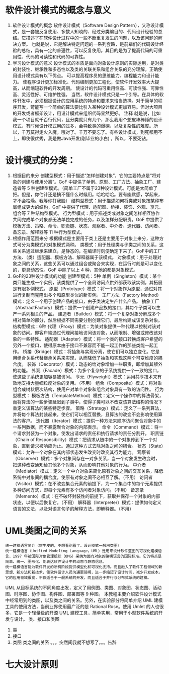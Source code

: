 # 软件设计模式的概念与意义
1. 软件设计模式的概念
    软件设计模式（Software Design Pattern），又称设计模式，是一套被反复使用、多数人知晓的、经过分类编目的、代码设计经验的总结。它描述了在软件设计过程中的一些不断重复发生的问题，以及该问题的解决方案。
    也就是说，它是解决特定问题的一系列套路，是前辈们的代码设计经验的总结，具有一定的普遍性，可以反复使用。其目的是为了提高代码的可重用性、代码的可读性和代码的可靠性。
2. 学习设计模式的意义
    设计模式的本质是面向对象设计原则的实际运用，是对类的封装性、继承性和多态性以及类的关联关系和组合关系的充分理解。正确使用设计模式具有以下优点。
    可以提高程序员的思维能力、编程能力和设计能力。
    使程序设计更加标准化、代码编制更加工程化，使软件开发效率大大提高，从而缩短软件的开发周期。
    使设计的代码可重用性高、可读性强、可靠性高、灵活性好、可维护性强。
    当然，软件设计模式只是一个引导。在具体的软件幵发中，必须根据设计的应用系统的特点和要求来恰当选择。对于简单的程序开发，苛能写一个简单的算法要比引入某种设计模式更加容易。但对大项目的开发或者框架设计，用设计模式来组织代码显然更好。
注释
    就是说，比如我一个项目就千百行代码，且分类就只有几个，那么我用个蛇皮棒棒锤的设计模式，有时候设计模式用的过多，会导致类的爆棚，以及复杂性的难度。所以，千万莫得走火入魔。哦对了。千万不要忘了。有些设计模式，到死都用不上，即使很优秀，我是做Java开发(刚毕业的小白) ，所以，不要死钻。
# 设计模式的分类：
1. 根据目的来分
    创建型模式：用于描述“怎样创建对象”，它的主要特点是“将对象的创建与使用分离”。GoF 中提供了单例、原型、工厂方法、抽象工厂、建造者等 5 种创建型模式。（简单工厂不属于23种设计模式。可能是太简单了把。但是，你估计还是搞不懂什么时候用。哈哈哈哈。要有幽默感，学起来，才不会枯燥。我等你打我脸）
    结构型模式：用于描述如何将类或对象按某种布局组成更大的结构，GoF 中提供了代理、适配器、桥接、装饰、外观、享元、组合等 7 种结构型模式。
    行为型模式：用于描述类或对象之间怎样相互协作共同完成单个对象都无法单独完成的任务，以及怎样分配职责。GoF 中提供了模板方法、策略、命令、职责链、状态、观察者、中介者、迭代器、访问者、备忘录、解释器等 11 种行为型模式。
2. 根据作用范围来分
    根据模式是主要用于类上还是主要用于对象上来分，这种方式可分为类模式和对象模式两种。
    类模式：用于处理类与子类之间的关系，这些关系通过继承来建立，是静态的，在编译时刻便确定下来了。GoF中的工厂方法、（类）适配器、模板方法、解释器属于该模式。
    对象模式：用于处理对象之间的关系，这些关系可以通过组合或聚合来实现，在运行时刻是可以变化的，更具动态性。GoF 中除了以上 4 种，其他的都是对象模式。
3. GoF的23种设计模式的功能
    创建型模式：5种
        单例（Singleton）模式：某个类只能生成一个实例，该类提供了一个全局访问点供外部获取该实例，其拓展是有限多例模式。
        原型（Prototype）模式：将一个对象作为原型，通过对其进行复制而克隆出多个和原型类似的新实例。
        工厂方法（Factory Method）模式：定义一个用于创建产品的接口，由子类决定生产什么产品。
        抽象工厂（AbstractFactory）模式：提供一个创建产品族的接口，其每个子类可以生产一系列相关的产品。
        建造者（Builder）模式：将一个复杂对象分解成多个相对简单的部分，然后根据不同需要分别创建它们，最后构建成该复杂对象。
    结构型模式：6种
        代理（Proxy）模式：为某对象提供一种代理以控制对该对象的访问。即客户端通过代理间接地访问该对象，从而限制、增强或修改该对象的一些特性。
        适配器（Adapter）模式：将一个类的接口转换成客户希望的另外一个接口，使得原本由于接口不兼容而不能一起工作的那些类能一起工作。
        桥接（Bridge）模式：将抽象与实现分离，使它们可以独立变化。它是用组合关系代替继承关系来实现，从而降低了抽象和实现这两个可变维度的耦合度。
        装饰（Decorator）模式：动态的给对象增加一些职责，即增加其额外的功能。
        外观（Facade）模式：为多个复杂的子系统提供一个一致的接口，使这些子系统更加容易被访问。
        享元（Flyweight）模式：运用共享技术来有效地支持大量细粒度对象的复用。（不用）
        组合（Composite）模式：将对象组合成树状层次结构，使用户对单个对象和组合对象具有一致的访问性。
    行为型模式：
        模板方法（TemplateMethod）模式：定义一个操作中的算法骨架，而将算法的一些步骤延迟到子类中，使得子类可以不改变该算法结构的情况下重定义该算法的某些特定步骤。
        策略（Strategy）模式：定义了一系列算法，并将每个算法封装起来，使它们可以相互替换，且算法的改变不会影响使用算法的客户。
        迭代器（Iterator）模式：提供一种方法来顺序访问聚合对象中的一系列数据，而不暴露聚合对象的内部表示。
        命令（Command）模式：将一个请求封装为一个对象，使发出请求的责任和执行请求的责任分割开。
        职责链（Chain of Responsibility）模式：把请求从链中的一个对象传到下一个对象，直到请求被响应为止。通过这种方式去除对象之间的耦合。
        状态（State）模式：允许一个对象在其内部状态发生改变时改变其行为能力。
        观察者（Observer）模式：多个对象间存在一对多关系，当一个对象发生改变时，把这种改变通知给其他多个对象，从而影响其他对象的行为。
        中介者（Mediator）模式：定义一个中介对象来简化原有对象之间的交互关系，降低系统中对象间的耦合度，使原有对象之间不必相互了解。（不用）
        访问者（Visitor）模式：在不改变集合元素的前提下，为一个集合中的每个元素提供多种访问方式，即每个元素有多个访问者对象访问。（不用）
        备忘录（Memento）模式：在不破坏封装性的前提下，获取并保存一个对象的内部状态，以便以后恢复它。（不用）
        解释器（Interpreter）模式：提供如何定义语言的文法，以及对语言句子的解释方法，即解释器。（不用）
# UML类图之间的关系
    统一建模语言简介（吹牛皮的，不想看别看了。设计模式一般用类图）
    统一建模语言（Unified Modeling Language，UML）是用来设计软件蓝图的可视化建模语言，1997 年被国际对象管理组织（OMG）采纳为面向对象的建模语言的国际标准。它的特点是简单、统一、图形化、能表达软件设计中的动态与静态信息。
    统一建模语言能为软件开发的所有阶段提供模型化和可视化支持。而且融入了软件工程领域的新思想、新方法和新技术，使软件设计人员沟通更简明，进一步缩短了设计时间，减少开发成本。它的应用领域很宽，不仅适合于一般系统的开发，而且适合于并行与分布式系统的建模。
UML 从目标系统的不同角度出发，定义了用例图、类图、对象图、状态图、活动图、时序图、协作图、构件图、部署图等 9 种图。
本教程主要介绍软件设计模式中经常用到的类图，以及类之间的关系。另外，在实验部分将简单介绍 UML 建模工具的使用方法，当前业界使用最广泛的是 Rational Rose。使用 Umlet 的人也很多，它是一个轻量级的开源 UML 建模工具，简单实用，常用于小型软件系统的开发与设计。
类、接口和类图
1. 类
2. 接口
3. 类图
类之间的关系
。。。突然间我就不想写了。。。告辞
# 七大设计原则
